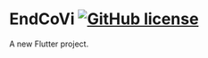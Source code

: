 # EndCoVi [![GitHub license](https://img.shields.io/badge/license-MIT-green?style=plastic?logo=Flutter)](https://github.com/KSB-tqk/EndCoVi/blob/master/LICENSE) 

A new Flutter project.

